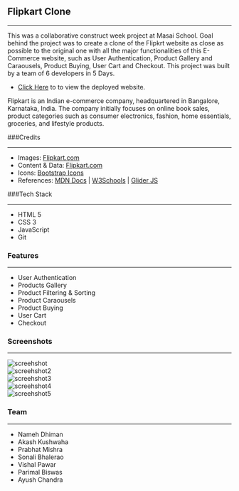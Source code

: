 ## Flipkart Clone 
---
<p>
This was a collaborative construct week project at Masai School.
Goal behind the project was to create a clone of the Flipkrt website as close as possible to the original one with all the major functionalities of this E-Commerce website, such as User Authentication, Product Gallery and Caraousels, Product Buying, User Cart and Checkout.
This project was built by a team of 6 developers in 5 Days. 
</p>

* [Click Here](https://nameh-dhiman.github.io/Flipkart-Clone-Project/ "Flipkart Project") to to view the deployed website.

<p>
Flipkart is an Indian e-commerce company, headquartered in Bangalore, Karnataka, India. The company initially focuses on online book sales, product categories such as consumer electronics, fashion, home essentials, groceries, and lifestyle products.
</p>

###Credits
___
* Images: [Flipkart.com](https://www.flipkart.com/)
* Content & Data: [Flipkart.com](https://www.flipkart.com/)
* Icons: [Bootstrap Icons](https://icons.getbootstrap.com/)
* References: [MDN Docs](https://developer.mozilla.org/en-US/ ) | [W3Schools](https://www.w3schools.com/) | [Glider JS](https://nickpiscitelli.github.io/Glider.js/)

###Tech Stack
___

* HTML 5
* CSS 3
* JavaScript
* Git

### Features
___
* User Authentication
* Products Gallery
* Product Filtering & Sorting
* Product Caraousels
* Product Buying
* User Cart
* Checkout 

### Screenshots
___
![screehshot](https://miro.medium.com/max/1400/1*5eX3RsU14jcBMsdfS7MX-A.jpeg)
<br/>
![screehshot2](https://miro.medium.com/max/1400/1*Tmk30k4Dr_3p7_WrKkPJmw.jpeg)
<br/>
![screehshot3](https://miro.medium.com/max/1400/1*_EPOW9d0Cdjq-lvhdyN6zg.jpeg)
<br/>
![screehshot4](https://miro.medium.com/max/1400/1*5HaRjVLBJshwNCma0-JJog.jpeg)
<br/>
![screehshot5](https://miro.medium.com/max/1400/1*_h3YvKWcL8OcEJ1fZo3lNQ.jpeg)


### Team
___
* Nameh Dhiman
* Akash Kushwaha
* Prabhat Mishra
* Sonali Bhalerao
* Vishal Pawar
* Parimal Biswas
* Ayush Chandra
